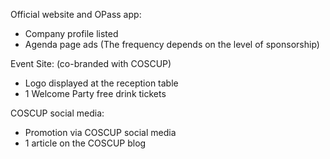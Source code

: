 Official website and OPass app:

- Company profile listed
- Agenda page ads (The frequency depends on the level of sponsorship)

Event Site: (co-branded with COSCUP)

- Logo displayed at the reception table
- 1 Welcome Party free drink tickets

COSCUP social media:

- Promotion via COSCUP social media
- 1 article on the COSCUP blog
